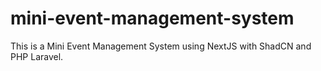 # mini-event-management-system
This is a Mini Event Management System using NextJS with ShadCN and PHP Laravel.
